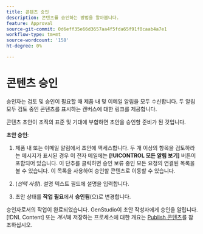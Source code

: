 ```yaml
---
title: 콘텐츠 승인
description: 콘텐츠를 승인하는 방법을 알아봅니다.
feature: Approval
source-git-commit: 0d6eff35e66d3657aa4f5fda65f91f0caab4a7e1
workflow-type: tm+mt
source-wordcount: '158'
ht-degree: 0%

---
```



# 콘텐츠 승인

승인자는 검토 및 승인이 필요할 때 제품 내 및 이메일 알림을 모두 수신합니다. 두 알림 모두 검토 중인 콘텐츠를 표시하는 캔버스에 대한 링크를 제공합니다.

콘텐츠 초안이 조직의 표준 및 기대에 부합하면 초안을 승인할 준비가 된 것입니다.

**초안 승인**:

1. 제품 내 또는 이메일 알림에서 초안에 액세스합니다. 두 개 이상의 항목을 검토하라는 메시지가 표시된 경우 이 전자 메일에는 **[!UICONTROL 모든 알림 보기]** 버튼이 포함되어 있습니다. 이 단추를 클릭하면 승인 보류 중인 모든 요청의 연결된 목록을 볼 수 있습니다. 이 목록을 사용하여 승인할 콘텐츠로 이동할 수 있습니다.

1. (_선택 사항_). 설명 텍스트 필드에 설명을 입력합니다.

1. 초안 상태를 **작업 필요**&#x200B;에서 **승인됨**(으)로 변경합니다.

승인자로서의 작업이 완료되었습니다. GenStudio이 초안 작성자에게 승인을 알립니다. [!DNL Content] 또는 _게시_&#x200B;에 저장하는 프로세스에 대한 개요는 [Publish 콘텐츠](./publish-content.md)를 참조하십시오.

